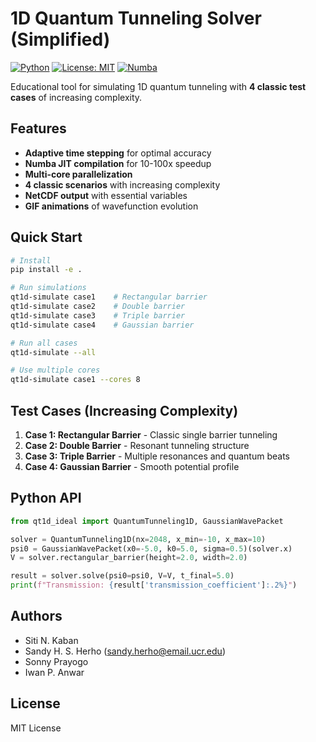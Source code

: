 # 1D Quantum Tunneling Solver (Simplified)

[![Python](https://img.shields.io/badge/python-3.8%2B-blue.svg)](https://www.python.org/downloads/)
[![License: MIT](https://img.shields.io/badge/License-MIT-yellow.svg)](https://opensource.org/licenses/MIT)
[![Numba](https://img.shields.io/badge/accelerated-numba-orange.svg)](https://numba.pydata.org/)

Educational tool for simulating 1D quantum tunneling with **4 classic test cases** of increasing complexity.

## Features

- **Adaptive time stepping** for optimal accuracy
- **Numba JIT compilation** for 10-100x speedup
- **Multi-core parallelization**
- **4 classic scenarios** with increasing complexity
- **NetCDF output** with essential variables
- **GIF animations** of wavefunction evolution

## Quick Start

```bash
# Install
pip install -e .

# Run simulations
qt1d-simulate case1    # Rectangular barrier
qt1d-simulate case2    # Double barrier
qt1d-simulate case3    # Triple barrier
qt1d-simulate case4    # Gaussian barrier

# Run all cases
qt1d-simulate --all

# Use multiple cores
qt1d-simulate case1 --cores 8
```

## Test Cases (Increasing Complexity)

1. **Case 1: Rectangular Barrier** - Classic single barrier tunneling
2. **Case 2: Double Barrier** - Resonant tunneling structure
3. **Case 3: Triple Barrier** - Multiple resonances and quantum beats
4. **Case 4: Gaussian Barrier** - Smooth potential profile

## Python API

```python
from qt1d_ideal import QuantumTunneling1D, GaussianWavePacket

solver = QuantumTunneling1D(nx=2048, x_min=-10, x_max=10)
psi0 = GaussianWavePacket(x0=-5.0, k0=5.0, sigma=0.5)(solver.x)
V = solver.rectangular_barrier(height=2.0, width=2.0)

result = solver.solve(psi0=psi0, V=V, t_final=5.0)
print(f"Transmission: {result['transmission_coefficient']:.2%}")
```

## Authors

- Siti N. Kaban
- Sandy H. S. Herho (sandy.herho@email.ucr.edu)
- Sonny Prayogo
- Iwan P. Anwar

## License

MIT License
